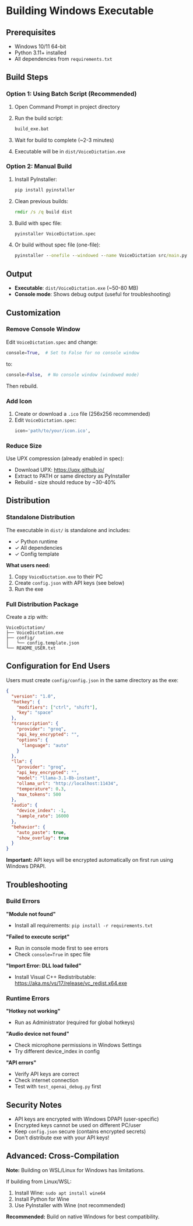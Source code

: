 # Building Windows Executable

## Prerequisites

- Windows 10/11 64-bit
- Python 3.11+ installed
- All dependencies from `requirements.txt`

## Build Steps

### Option 1: Using Batch Script (Recommended)

1. Open Command Prompt in project directory
2. Run the build script:
   ```cmd
   build_exe.bat
   ```

3. Wait for build to complete (~2-3 minutes)
4. Executable will be in `dist/VoiceDictation.exe`

### Option 2: Manual Build

1. Install PyInstaller:
   ```cmd
   pip install pyinstaller
   ```

2. Clean previous builds:
   ```cmd
   rmdir /s /q build dist
   ```

3. Build with spec file:
   ```cmd
   pyinstaller VoiceDictation.spec
   ```

4. Or build without spec file (one-file):
   ```cmd
   pyinstaller --onefile --windowed --name VoiceDictation src/main.py
   ```

## Output

- **Executable**: `dist/VoiceDictation.exe` (~50-80 MB)
- **Console mode**: Shows debug output (useful for troubleshooting)

## Customization

### Remove Console Window

Edit `VoiceDictation.spec` and change:
```python
console=True,  # Set to False for no console window
```
to:
```python
console=False,  # No console window (windowed mode)
```

Then rebuild.

### Add Icon

1. Create or download a `.ico` file (256x256 recommended)
2. Edit `VoiceDictation.spec`:
   ```python
   icon='path/to/your/icon.ico',
   ```

### Reduce Size

Use UPX compression (already enabled in spec):
- Download UPX: https://upx.github.io/
- Extract to PATH or same directory as PyInstaller
- Rebuild - size should reduce by ~30-40%

## Distribution

### Standalone Distribution

The executable in `dist/` is standalone and includes:
- ✓ Python runtime
- ✓ All dependencies
- ✓ Config template

**What users need:**
1. Copy `VoiceDictation.exe` to their PC
2. Create `config.json` with API keys (see below)
3. Run the exe

### Full Distribution Package

Create a zip with:
```
VoiceDictation/
├── VoiceDictation.exe
├── config/
│   └── config.template.json
└── README_USER.txt
```

## Configuration for End Users

Users must create `config/config.json` in the same directory as the exe:

```json
{
  "version": "1.0",
  "hotkey": {
    "modifiers": ["ctrl", "shift"],
    "key": "space"
  },
  "transcription": {
    "provider": "groq",
    "api_key_encrypted": "",
    "options": {
      "language": "auto"
    }
  },
  "llm": {
    "provider": "groq",
    "api_key_encrypted": "",
    "model": "llama-3.1-8b-instant",
    "ollama_url": "http://localhost:11434",
    "temperature": 0.3,
    "max_tokens": 500
  },
  "audio": {
    "device_index": -1,
    "sample_rate": 16000
  },
  "behavior": {
    "auto_paste": true,
    "show_overlay": true
  }
}
```

**Important:** API keys will be encrypted automatically on first run using Windows DPAPI.

## Troubleshooting

### Build Errors

**"Module not found"**
- Install all requirements: `pip install -r requirements.txt`

**"Failed to execute script"**
- Run in console mode first to see errors
- Check `console=True` in spec file

**"Import Error: DLL load failed"**
- Install Visual C++ Redistributable: https://aka.ms/vs/17/release/vc_redist.x64.exe

### Runtime Errors

**"Hotkey not working"**
- Run as Administrator (required for global hotkeys)

**"Audio device not found"**
- Check microphone permissions in Windows Settings
- Try different device_index in config

**"API errors"**
- Verify API keys are correct
- Check internet connection
- Test with `test_openai_debug.py` first

## Security Notes

- API keys are encrypted with Windows DPAPI (user-specific)
- Encrypted keys cannot be used on different PC/user
- Keep `config.json` secure (contains encrypted secrets)
- Don't distribute exe with your API keys!

## Advanced: Cross-Compilation

**Note:** Building on WSL/Linux for Windows has limitations.

If building from Linux/WSL:
1. Install Wine: `sudo apt install wine64`
2. Install Python for Wine
3. Use PyInstaller with Wine (not recommended)

**Recommended:** Build on native Windows for best compatibility.
